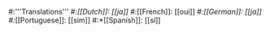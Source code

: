 #:'''Translations'''
#:*[[Dutch]]: [[ja]]
#:*[[French]]: [[oui]]
#:*[[German]]: [[ja]]
#:*[[Portuguese]]: [[sim]]
#:*[[Spanish]]: [[sí]]